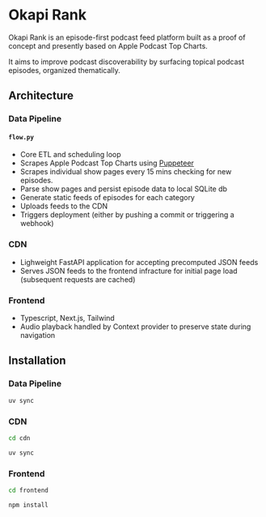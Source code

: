# Okapi Rank

Okapi Rank is an episode-first podcast feed platform built as a proof of concept and presently based on Apple Podcast Top Charts.

It aims to improve podcast discoverability by surfacing topical podcast episodes, organized thematically.

## Architecture

### Data Pipeline

#### `flow.py`

- Core ETL and scheduling loop
- Scrapes Apple Podcast Top Charts using [Puppeteer](https://pptr.dev/)
- Scrapes individual show pages every 15 mins checking for new episodes.
- Parse show pages and persist episode data to local SQLite db
- Generate static feeds of episodes for each category
- Uploads feeds to the CDN
- Triggers deployment (either by pushing a commit or triggering a webhook)

### CDN

- Lighweight FastAPI application for accepting precomputed JSON feeds
- Serves JSON feeds to the frontend infracture for initial page load (subsequent requests are cached)

### Frontend

- Typescript, Next.js, Tailwind
- Audio playback handled by Context provider to preserve state during navigation

## Installation

### Data Pipeline

```bash
uv sync
```

### CDN

```bash
cd cdn

uv sync
```

### Frontend

```bash
cd frontend

npm install
```

